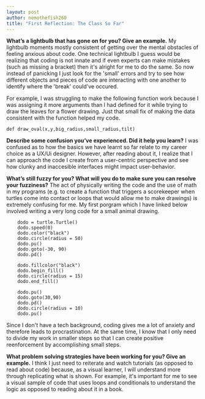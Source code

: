 ```yaml
---
layout: post
author: nemothefish260
title: "First Reflection: The Class So Far"
---
```


**What’s a lightbulb that has gone on for you? Give an example.**
My lightbulb moments mostly consistent of getting over the mental obstacles of feeling anxious about code. One technical lightbulb I guess would be realizing that 
coding is not innate and if even experts can make mistakes (such as missing a bracket) then it's alright for me to do the same. So now instead of panicking I just 
look for the 'small' errors and try to see how different objects and pieces of code are interacting with one another to identify where the 'break' could've occured.

For example, I was struggling to make the following function work because I was assigning it more arguments than I had defined for it while trying to draw the leaves
for a flower drawing. Just that small fix of making the data consistent with the function helped my code.

```
def draw_oval(x,y,big_radius,small_radius,tilt)
```

**Describe some confusion you’ve experienced. Did it help you learn?**
I was confused as to how the basics we have learnt so far relate to my career choice as a UX/Ui designer. However, after reading about it, I realize that I can approach
the code I create from a user-centric perspective and see how clunky and inaccesible interfaces might impact user-behavior.

**What’s still fuzzy for you? What will you do to make sure you can resolve your fuzziness?**
The act of physically writing the code and the use of math in my programs (e.g. to create a function that triggers a scorekeeper when turtles come into contact or loops
that would allow me to make drawings) is extremely confusing for me. My first porgram which I have linked below involved writing a very long code for a small animal drawing.

        dodo = turtle.Turtle()
        dodo.speed(0)
        dodo.color("black")
        dodo.circle(radius = 50)
        dodo.pu()
        dodo.goto(-30, 90)
        dodo.pd()

        dodo.fillcolor("black")
        dodo.begin_fill()
        dodo.circle(radius = 15)
        dodo.end_fill()

        dodo.pu()
        dodo.goto(30,90)
        dodo.pd()
        dodo.circle(radius = 10)
        dodo.pu()
   
   Since I don't have a tech background, coding gives me a lot of anxiety and therefore leads to procrastination. At the same time, I know that I only need to divide
   my work in smaller steps so that I can create positive reenforcement by accomplishing small steps.
        
**What problem solving strategies have been working for you? Give an example.**
I think I just need to reiterate and watch tutorials (as opposed to read about code) because, as a visual learner, I will understand more through replicating what is shown.
For example, it's important for me to see a visual sample of code that uses loops and conditionals to understand the logic as opposed to reading about it in a book.
